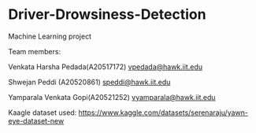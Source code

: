 # Driver-Drowsiness-Detection
Machine Learning project

Team members: 

Venkata Harsha Pedada(A20517172) vpedada@hawk.iit.edu

Shwejan Peddi (A20520861) speddi@hawk.iit.edu

Yamparala Venkata Gopi(A20521252) vyamparala@hawk.iit.edu


Kaagle dataset used:  https://www.kaggle.com/datasets/serenaraju/yawn-eye-dataset-new

